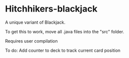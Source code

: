 # Hitchhikers-blackjack
A unique variant of Blackjack.

To get this to work, move all .java files into the "src" folder.

Requires user compilation

To do:
  Add counter to deck to track current card position
